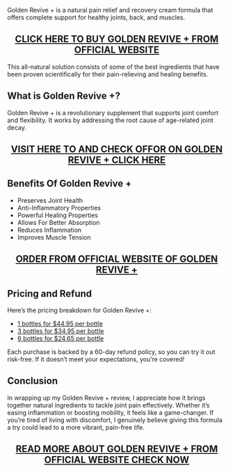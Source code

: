 <p>Golden Revive + is a natural pain relief and recovery cream formula that offers complete support for healthy joints, back, and muscles.</p>
<h2 style="text-align: center;"><a href="https://sale365day.com/get-golden-revive">CLICK HERE TO BUY GOLDEN REVIVE + FROM OFFICIAL WEBSITE</a></h2>
<p>This all-natural solution consists of some of the best ingredients that have been proven scientifically for their pain-relieving and healing benefits.</p>
<h2 style="text-align: left;">What is Golden Revive +?</h2>
<p style="text-align: left;">Golden Revive + is a revolutionary supplement that supports joint comfort and flexibility. It works by addressing the root cause of age-related joint decay.</p>
<h2 style="text-align: center;"><a href="https://sale365day.com/get-golden-revive">VISIT HERE TO AND CHECK OFFOR ON GOLDEN REVIVE + CLICK HERE</a></h2>
<h2 style="text-align: left;">Benefits Of Golden Revive +</h2>
<ul style="text-align: left;">
<li>Preserves Joint Health</li>
<li>Anti-Inflammatory Properties</li>
<li>Powerful Healing Properties</li>
<li>Allows For Better Absorption</li>
<li>Reduces Inflammation</li>
<li>Improves Muscle Tension</li>
</ul>
<h2 style="text-align: center;"><a href="https://sale365day.com/get-golden-revive">ORDER FROM OFFICIAL WEBSITE OF GOLDEN REVIVE +</a></h2>
<h2 style="text-align: left;">Pricing and Refund</h2>
<p style="text-align: left;">Here&rsquo;s the pricing breakdown for Golden Revive +:</p>
<ul style="text-align: left;">
<li><a href="https://sale365day.com/get-golden-revive">1 bottles for $44.95 per bottle</a></li>
<li><a href="https://sale365day.com/get-golden-revive">3 bottles for $34.95 per bottle</a></li>
<li><a href="https://sale365day.com/get-golden-revive">6 bottles for $24.65 per bottle</a></li>
</ul>
<p>Each purchase is backed by a 60-day refund policy, so you can try it out risk-free. If it doesn&rsquo;t meet your expectations, you&rsquo;re covered!</p>
<h2 style="text-align: left;">Conclusion</h2>
<p style="text-align: left;">In wrapping up my Golden Revive + review, I appreciate how it brings together natural ingredients to tackle joint pain effectively. Whether it&rsquo;s easing inflammation or boosting mobility, it feels like a game-changer. If you&rsquo;re tired of living with discomfort, I genuinely believe giving this formula a try could lead to a more vibrant, pain-free life.</p>
<h2 style="text-align: center;"><a href="https://sale365day.com/get-golden-revive">READ MORE ABOUT GOLDEN REVIVE + FROM OFFICIAL WEBSITE CHECK NOW</a></h2>
